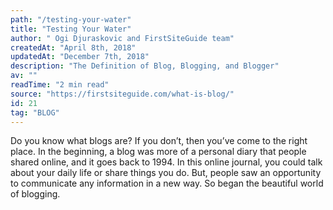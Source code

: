 ```yaml
---
path: "/testing-your-water"
title: "Testing Your Water"
author: " Ogi Djuraskovic and FirstSiteGuide team"
createdAt: "April 8th, 2018"
updatedAt: "December 7th, 2018"
description: "The Definition of Blog, Blogging, and Blogger"
av: ""
readTime: "2 min read"
source: "https://firstsiteguide.com/what-is-blog/"
id: 21
tag: "BLOG"
---
```



Do you know what blogs are? If you don’t, then you’ve come to the right place. In the beginning, a blog was more of a personal diary that people shared online, and it goes back to 1994. In this online journal, you could talk about your daily life or share things you do. But, people saw an opportunity to communicate any information in a new way. So began the beautiful world of blogging.